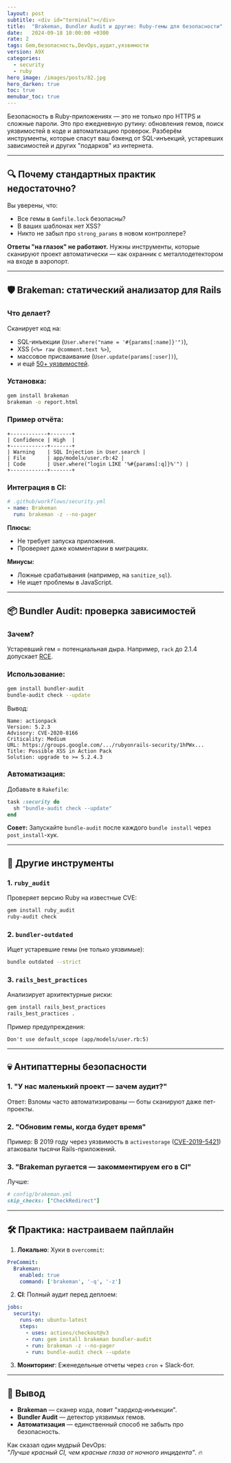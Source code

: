 ```yaml
---
layout: post
subtitle: <div id="terminal"></div>
title:  "Brakeman, Bundler Audit и другие: Ruby-гемы для безопасности"
date:   2024-09-18 10:00:00 +0300
rate: 2
tags: Gem,безопасность,DevOps,аудит,уязвимости
version: A9X
categories:
  - security
  - ruby
hero_image: /images/posts/82.jpg
hero_darken: true
toc: true
menubar_toc: true
---
```


Безопасность в Ruby-приложениях — это не только про HTTPS и сложные пароли. Это про ежедневную рутину: обновления гемов, поиск уязвимостей в коде и автоматизацию проверок. Разберём инструменты, которые спасут ваш бэкенд от SQL-инъекций, устаревших зависимостей и других "подарков" из интернета.

---

## 🔍 Почему стандартных практик недостаточно?

Вы уверены, что:
- Все гемы в `Gemfile.lock` безопасны?
- В ваших шаблонах нет XSS?
- Никто не забыл про `strong_params` в новом контроллере?

**Ответы "на глазок" не работают.** Нужны инструменты, которые сканируют проект автоматически — как охранник с металлодетектором на входе в аэропорт.

---

## 🛡️ Brakeman: статический анализатор для Rails

### Что делает?
Сканирует код на:
- SQL-инъекции (`User.where("name = '#{params[:name]}'")`),
- XSS (`<%= raw @comment.text %>`),
- массовое присваивание (`User.update(params[:user])`),
- и ещё [50+ уязвимостей](https://brakemanpro.com/security_warnings).

### Установка:
```bash
gem install brakeman
brakeman -o report.html
```

### Пример отчёта:
```text
+------------+-------+
| Confidence | High  |
+------------+-------+
| Warning    | SQL Injection in User.search |
| File       | app/models/user.rb:42 |
| Code       | User.where("login LIKE '%#{params[:q]}%'") |
+------------+-------+
```

### Интеграция в CI:
```yaml
# .github/workflows/security.yml
- name: Brakeman
  run: brakeman -z --no-pager
```

**Плюсы:**
- Не требует запуска приложения.
- Проверяет даже комментарии в миграциях.

**Минусы:**
- Ложные срабатывания (например, на `sanitize_sql`).
- Не ищет проблемы в JavaScript.

---

## 📦 Bundler Audit: проверка зависимостей

### Зачем?
Устаревший гем = потенциальная дыра. Например, `rack` до 2.1.4 допускает [RCE](https://nvd.nist.gov/vuln/detail/CVE-2020-8184).

### Использование:
```bash
gem install bundler-audit
bundle-audit check --update
```

Вывод:
```text
Name: actionpack
Version: 5.2.3
Advisory: CVE-2020-8166
Criticality: Medium
URL: https://groups.google.com/.../rubyonrails-security/1hPWx...
Title: Possible XSS in Action Pack
Solution: upgrade to >= 5.2.4.3
```

### Автоматизация:
Добавьте в `Rakefile`:
```ruby
task :security do
  sh "bundle-audit check --update"
end
```

**Совет:** Запускайте `bundle-audit` после каждого `bundle install` через `post_install`-хук.

---

## 🔎 Другие инструменты

### 1. `ruby_audit`
Проверяет версию Ruby на известные CVE:
```bash
gem install ruby_audit
ruby-audit check
```

### 2. `bundler-outdated`
Ищет устаревшие гемы (не только уязвимые):
```bash
bundle outdated --strict
```

### 3. `rails_best_practices`
Анализирует архитектурные риски:
```bash
gem install rails_best_practices
rails_best_practices .
```

Пример предупреждения:
```text
Don't use default_scope (app/models/user.rb:5)
```

---

## 💀 Антипаттерны безопасности

### 1. "У нас маленький проект — зачем аудит?"
Ответ: Взломы часто автоматизированы — боты сканируют даже пет-проекты.

### 2. "Обновим гемы, когда будет время"
Пример: В 2019 году через уязвимость в `activestorage` ([CVE-2019-5421](https://nvd.nist.gov/vuln/detail/CVE-2019-5421)) атаковали тысячи Rails-приложений.

### 3. "Brakeman ругается — закомментируем его в CI"
Лучше:
```ruby
# config/brakeman.yml
skip_checks: ["CheckRedirect"]
```

---

## 🛠️ Практика: настраиваем пайплайн

1. **Локально**: Хуки в `overcommit`:

```yaml
PreCommit:
  Brakeman:
    enabled: true
    command: ['brakeman', '-q', '-z']
```

2. **CI**: Полный аудит перед деплоем:

```yaml
jobs:
  security:
    runs-on: ubuntu-latest
    steps:
      - uses: actions/checkout@v3
      - run: gem install brakeman bundler-audit
      - run: brakeman -z --no-pager
      - run: bundle-audit check --update
```

3. **Мониторинг**: Еженедельные отчеты через `cron` + Slack-бот.

---

## 🎯 Вывод

- **Brakeman** — сканер кода, ловит "хардкод-инъекции".
- **Bundler Audit** — детектор уязвимых гемов.
- **Автоматизация** — единственный способ не забыть про безопасность.

Как сказал один мудрый DevOps:  
*"Лучше красный CI, чем красные глаза от ночного инцидента"*. 🔥
